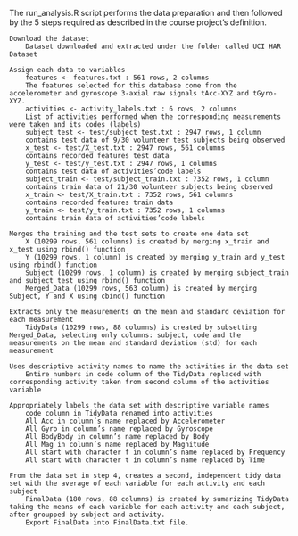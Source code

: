 

The run_analysis.R script performs the data preparation and then followed by the 5 steps required as described in the course project’s definition.

    Download the dataset
        Dataset downloaded and extracted under the folder called UCI HAR Dataset

    Assign each data to variables
        features <- features.txt : 561 rows, 2 columns
        The features selected for this database come from the accelerometer and gyroscope 3-axial raw signals tAcc-XYZ and tGyro-XYZ.
        activities <- activity_labels.txt : 6 rows, 2 columns
        List of activities performed when the corresponding measurements were taken and its codes (labels)
        subject_test <- test/subject_test.txt : 2947 rows, 1 column
        contains test data of 9/30 volunteer test subjects being observed
        x_test <- test/X_test.txt : 2947 rows, 561 columns
        contains recorded features test data
        y_test <- test/y_test.txt : 2947 rows, 1 columns
        contains test data of activities’code labels
        subject_train <- test/subject_train.txt : 7352 rows, 1 column
        contains train data of 21/30 volunteer subjects being observed
        x_train <- test/X_train.txt : 7352 rows, 561 columns
        contains recorded features train data
        y_train <- test/y_train.txt : 7352 rows, 1 columns
        contains train data of activities’code labels

    Merges the training and the test sets to create one data set
        X (10299 rows, 561 columns) is created by merging x_train and x_test using rbind() function
        Y (10299 rows, 1 column) is created by merging y_train and y_test using rbind() function
        Subject (10299 rows, 1 column) is created by merging subject_train and subject_test using rbind() function
        Merged_Data (10299 rows, 563 column) is created by merging Subject, Y and X using cbind() function

    Extracts only the measurements on the mean and standard deviation for each measurement
        TidyData (10299 rows, 88 columns) is created by subsetting Merged_Data, selecting only columns: subject, code and the measurements on the mean and standard deviation (std) for each measurement

    Uses descriptive activity names to name the activities in the data set
        Entire numbers in code column of the TidyData replaced with corresponding activity taken from second column of the activities variable

    Appropriately labels the data set with descriptive variable names
        code column in TidyData renamed into activities
        All Acc in column’s name replaced by Accelerometer
        All Gyro in column’s name replaced by Gyroscope
        All BodyBody in column’s name replaced by Body
        All Mag in column’s name replaced by Magnitude
        All start with character f in column’s name replaced by Frequency
        All start with character t in column’s name replaced by Time

    From the data set in step 4, creates a second, independent tidy data set with the average of each variable for each activity and each subject
        FinalData (180 rows, 88 columns) is created by sumarizing TidyData taking the means of each variable for each activity and each subject, after groupped by subject and activity.
        Export FinalData into FinalData.txt file.

